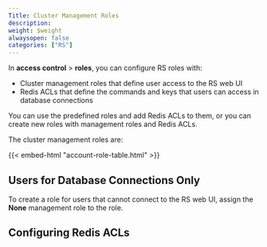 ```yaml
---
Title: Cluster Management Roles
description:
weight: $weight
alwaysopen: false
categories: ["RS"]
---
```

In **access control** > **roles**, you can configure RS roles with:

- Cluster management roles that define user access to the RS web UI
- Redis ACLs that define the commands and keys that users can access in database connections

You can use the predefined roles and add Redis ACLs to them,
or you can create new roles with management roles and Redis ACLs.

The cluster management roles are:

{{< embed-html "account-role-table.html" >}}

## Users for Database Connections Only

To create a role for users that cannot connect to the RS web UI, assign the **None** management role to the role.

## Configuring Redis ACLs

